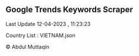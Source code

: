 

## Google Trends Keywords Scraper 
 
Last Update 12-04-2023 , 11:23:23

Country List :
VIETNAM.json



© Abdul Muttaqin 
